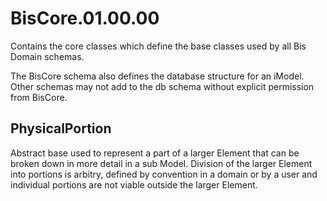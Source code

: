 # BisCore.01.00.00
Contains the core classes which define the base classes used by all Bis Domain schemas.  

The BisCore schema also defines the database structure for an iModel.  Other schemas may not add to the db schema without explicit permission from BisCore.

## PhysicalPortion
Abstract base used to represent a part of a larger Element that can be broken down in more detail in a sub Model.  Division of the larger Element into portions is arbitry, defined by convention in a domain or by a user and individual portions are not viable outside the larger Element. 
